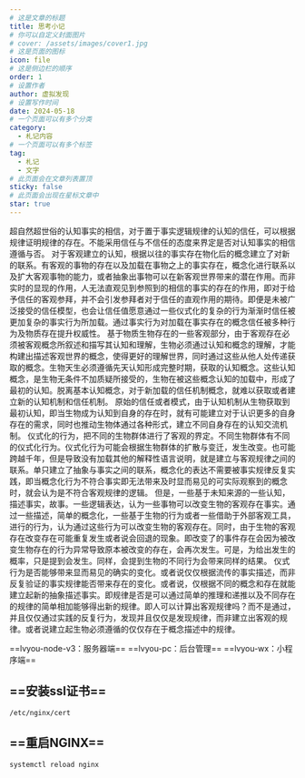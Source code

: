 ```yaml
---
# 这是文章的标题
title: 思考小记
# 你可以自定义封面图片
# cover: /assets/images/cover1.jpg
# 这是页面的图标
icon: file
# 这是侧边栏的顺序
order: 1
# 设置作者
author: 虚拟发现
# 设置写作时间
date: 2024-05-18
# 一个页面可以有多个分类
category:
  - 札记内容
# 一个页面可以有多个标签
tag:
  - 札记
  - 文字
# 此页面会在文章列表置顶
sticky: false
# 此页面会出现在星标文章中
star: true
---
```


<!-- more -->

超自然超世俗的认知事实的相信，对于置于事实逻辑规律的认知的信任，可以根据规律证明规律的存在。不能采用信任与不信任的态度来界定是否对认知事实的相信遵循与否。
对于客观建立的认知，根据以往的事实存在物化后的概念建立了对新的联系。有客观的事物的存在以及加载在事物之上的事实存在，概念化进行联系以及扩大客观事物的能力，或者抽象出事物可以在新客观世界带来的潜在作用。而非实时的显现的作用，人无法直观见到参照到的相信的事实的存在的作用，即对于给予信任的客观参拜，并不会引发参拜者对于信任的直观作用的期待。即便是未被广泛接受的信任模型，也会让信任值愿意通过一些仪式化的复杂的行为渐渐时信任被更加复杂的事实行为所加载。通过事实行为对加载在事实存在的概念信任被多种行为及物质存在提升权威性。
基于物质生物存在的一些客观部分，由于客观存在必须被客观概念所叙述和描写其认知和理解，生物必须通过认知和概念的理解，才能构建出描述客观世界的概念，使得更好的理解世界，同时通过这些从他人处传递获取的概念。生物天生必须遵循先天认知形成完整时期，获取的认知概念。这些认知概念，是生物无条件不加质疑所接受的，生物在被这些概念认知的加载中，形成了最初的认知。脱离基本认知概念，对于新加载的信任机制概念，就难以获取或者建立新的认知机制和信任机制。
原始的信任或者模式，由于认知机制从生物获取到最初认知，即当生物成为认知到自身的存在时，就有可能建立对于认识更多的自身存在的需求，同时也推动生物体通过各种形式，建立不同自身存在的认知交流机制。
仪式化的行为，把不同的生物群体进行了客观的界定。不同生物群体有不同的仪式化行为。仪式化行为可能会根据生物群体的扩散与变迁，发生改变。也可能跨越千年，但是导致没有加载其他的解释性语言说明，就是建立与客观规律之间的联系。单只建立了抽象与事实之间的联系，概念化的表达不需要被事实规律反复实践，即当概念化行为不符合事实即无法带来及时显而易见的可实际观察到的概念时，就会认为是不符合客观规律的逻辑。
但是，一些基于未知来源的一些认知，描述事实，故事。一些逻辑表达，认为一些事物可以改变生物的客观存在事实。通过一些描述，简单的概念化，一些基于生物的行为或者一些借助于外部客观工具，进行的行为，认为通过这些行为可以改变生物的客观存在。同时，由于生物的客观存在改变存在可能重复发生或者说会回退的现象。即改变了的事件存在会因为被改变生物存在的行为异常导致原本被改变的存在，会再次发生。可是，为给出发生的概率，只是提到会发生。同样，会提到生物的不同行为会带来同样的结果。
仪式行为是否能够带来显而易见的确实的变化。或者说仅仅根据流传的事实描述，而非反复验证的事实规律能否带来存在的变化。或者说，仅根据不同的概念和存在就能建立起新的抽象描述事实。即规律是否是可以通过简单的推理和递推以及不同存在的规律的简单相加能够得出新的规律。即人可以计算出客观规律吗？而不是通过，并且仅仅通过实践的反复行为，发现并且仅仅是发现规律，而非建立出客观的规律。或者说建立起生物必须遵循的仅仅存在于概念描述中的规律。

==lvyou-node-v3：服务器端==
==lvyou-pc：后台管理==
==lvyou-wx：小程序端==
## ==安装ssl证书==
```shell
/etc/nginx/cert
```
## ==重启NGINX==
```shell
systemctl reload nginx
```